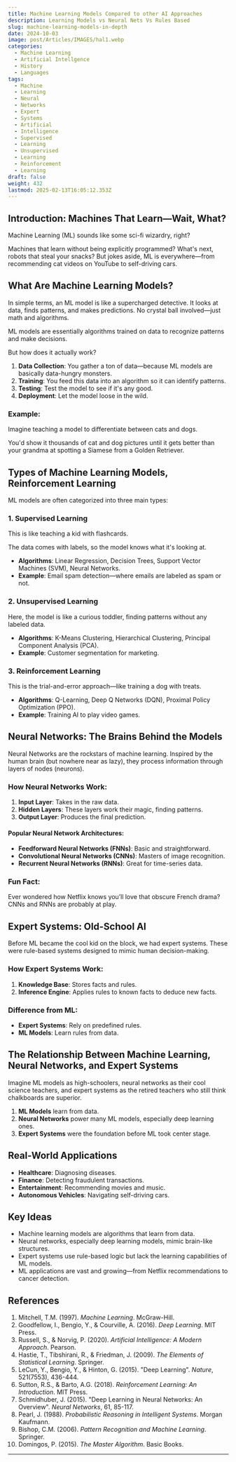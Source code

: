```yaml
---
title: Machine Learning Models Compared to other AI Approaches
description: Learning Models vs Neural Nets Vs Rules Based
slug: machine-learning-models-in-depth
date: 2024-10-03
image: post/Articles/IMAGES/hal1.webp
categories:
  - Machine Learning
  - Artificial Intellgence
  - History
  - Languages
tags:
  - Machine
  - Learning
  - Neural
  - Networks
  - Expert
  - Systems
  - Artificial
  - Intelligence
  - Supervised
  - Learning
  - Unsupervised
  - Learning
  - Reinforcement
  - Learning
draft: false
weight: 432
lastmod: 2025-02-13T16:05:12.353Z
---
```

<!-- 
# Machine Learning Models in Depth: What They Are, How They Work, and Their Relationship to Neural Networks and Expert Systems
-->

## Introduction: Machines That Learn—Wait, What?

Machine Learning (ML) sounds like some sci-fi wizardry, right?

Machines that learn without being explicitly programmed? What's next, robots that steal your snacks? But jokes aside, ML is everywhere—from recommending cat videos on YouTube to self-driving cars.

## What Are Machine Learning Models?

In simple terms, an ML model is like a supercharged detective. It looks at data, finds patterns, and makes predictions. No crystal ball involved—just math and algorithms.

ML models are essentially algorithms trained on data to recognize patterns and make decisions.

But how does it actually work?

1. **Data Collection**: You gather a ton of data—because ML models are basically data-hungry monsters.
2. **Training**: You feed this data into an algorithm so it can identify patterns.
3. **Testing**: Test the model to see if it's any good.
4. **Deployment**: Let the model loose in the wild.

### Example:

Imagine teaching a model to differentiate between cats and dogs.

You'd show it thousands of cat and dog pictures until it gets better than your grandma at spotting a Siamese from a Golden Retriever.

## Types of Machine Learning Models,  Reinforcement Learning

ML models are often categorized into three main types:

### 1. Supervised Learning

This is like teaching a kid with flashcards.

The data comes with labels, so the model knows what it's looking at.

* **Algorithms**: Linear Regression, Decision Trees, Support Vector Machines (SVM), Neural Networks.
* **Example**: Email spam detection—where emails are labeled as spam or not.

### 2. Unsupervised Learning

Here, the model is like a curious toddler, finding patterns without any labeled data.

* **Algorithms**: K-Means Clustering, Hierarchical Clustering, Principal Component Analysis (PCA).
* **Example**: Customer segmentation for marketing.

### 3. Reinforcement Learning

This is the trial-and-error approach—like training a dog with treats.

* **Algorithms**: Q-Learning, Deep Q Networks (DQN), Proximal Policy Optimization (PPO).
* **Example**: Training AI to play video games.

## Neural Networks: The Brains Behind the Models

Neural Networks are the rockstars of machine learning. Inspired by the human brain (but nowhere near as lazy), they process information through layers of nodes (neurons).

### How Neural Networks Work:

1. **Input Layer**: Takes in the raw data.
2. **Hidden Layers**: These layers work their magic, finding patterns.
3. **Output Layer**: Produces the final prediction.

#### Popular Neural Network Architectures:

* **Feedforward Neural Networks (FNNs)**: Basic and straightforward.
* **Convolutional Neural Networks (CNNs)**: Masters of image recognition.
* **Recurrent Neural Networks (RNNs)**: Great for time-series data.

### Fun Fact:

Ever wondered how Netflix knows you’ll love that obscure French drama? CNNs and RNNs are probably at play.

## Expert Systems: Old-School AI

Before ML became the cool kid on the block, we had expert systems. These were rule-based systems designed to mimic human decision-making.

### How Expert Systems Work:

1. **Knowledge Base**: Stores facts and rules.
2. **Inference Engine**: Applies rules to known facts to deduce new facts.

### Difference from ML:

* **Expert Systems**: Rely on predefined rules.
* **ML Models**: Learn rules from data.

## The Relationship Between Machine Learning, Neural Networks, and Expert Systems

Imagine ML models as high-schoolers, neural networks as their cool science teachers, and expert systems as the retired teachers who still think chalkboards are superior.

1. **ML Models** learn from data.
2. **Neural Networks** power many ML models, especially deep learning ones.
3. **Expert Systems** were the foundation before ML took center stage.

## Real-World Applications

* **Healthcare**: Diagnosing diseases.
* **Finance**: Detecting fraudulent transactions.
* **Entertainment**: Recommending movies and music.
* **Autonomous Vehicles**: Navigating self-driving cars.

## Key Ideas

* Machine learning models are algorithms that learn from data.
* Neural networks, especially deep learning models, mimic brain-like structures.
* Expert systems use rule-based logic but lack the learning capabilities of ML models.
* ML applications are vast and growing—from Netflix recommendations to cancer detection.

## References

1. Mitchell, T.M. (1997). *Machine Learning*. McGraw-Hill.
2. Goodfellow, I., Bengio, Y., & Courville, A. (2016). *Deep Learning*. MIT Press.
3. Russell, S., & Norvig, P. (2020). *Artificial Intelligence: A Modern Approach*. Pearson.
4. Hastie, T., Tibshirani, R., & Friedman, J. (2009). *The Elements of Statistical Learning*. Springer.
5. LeCun, Y., Bengio, Y., & Hinton, G. (2015). "Deep Learning". *Nature*, 521(7553), 436-444.
6. Sutton, R.S., & Barto, A.G. (2018). *Reinforcement Learning: An Introduction*. MIT Press.
7. Schmidhuber, J. (2015). "Deep Learning in Neural Networks: An Overview". *Neural Networks*, 61, 85-117.
8. Pearl, J. (1988). *Probabilistic Reasoning in Intelligent Systems*. Morgan Kaufmann.
9. Bishop, C.M. (2006). *Pattern Recognition and Machine Learning*. Springer.
10. Domingos, P. (2015). *The Master Algorithm*. Basic Books.

***
